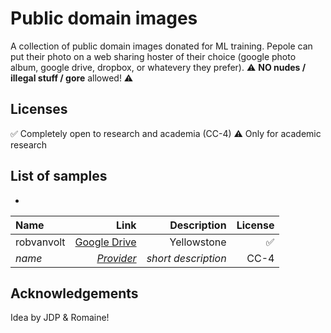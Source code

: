 # Public domain images

A collection of public domain images donated for ML training. Pepole can put their photo on a web sharing hoster of their choice (google photo album, google drive, dropbox, or whatevery they prefer). ⚠️ **NO nudes / illegal stuff / gore** allowed! ⚠️

## Licenses

✅ Completely open to research and academia (CC-4)
⚠️ Only for academic research

## List of samples

- 

| Name | Link | Description | License |
| :---         |     ---:      |          ---: | ---: |
| robvanvolt   | [Google Drive](https://drive.google.com/drive/folders/1jVZUjJo0MTZvlgkkIS-O6LceVoCSankd?usp=sharing)     | Yellowstone  | ✅ |
| *name*     | [*Provider*](https://google.com)        | *short description*      | CC-4 |

## Acknowledgements
Idea by JDP & Romaine!
